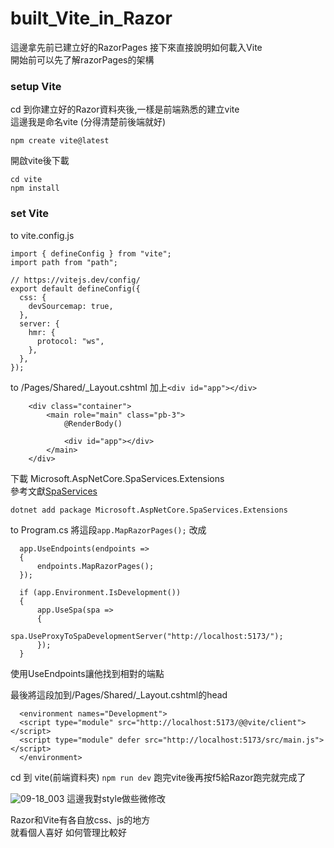 # built_Vite_in_Razor
這邊拿先前已建立好的RazorPages
接下來直接說明如何載入Vite
<br>
開始前可以先了解razorPages的架構

### setup Vite
cd 到你建立好的Razor資料夾後,一樣是前端熟悉的建立vite
<br>
這邊我是命名vite (分得清楚前後端就好)
```
npm create vite@latest
```
開啟vite後下載
```
cd vite
npm install
```
### set Vite
to vite.config.js
```
import { defineConfig } from "vite";
import path from "path";

// https://vitejs.dev/config/
export default defineConfig({
  css: {
    devSourcemap: true,
  },
  server: {
    hmr: {
      protocol: "ws",
    },
  },
});
```
to /Pages/Shared/_Layout.cshtml
加上```<div id="app"></div>```
```
    <div class="container">
        <main role="main" class="pb-3">
            @RenderBody()

            <div id="app"></div>
        </main>
    </div>
```
下載 Microsoft.AspNetCore.SpaServices.Extensions<br>
參考文獻<a href="https://learn.microsoft.com/zh-tw/aspnet/core/client-side/spa-services?view=aspnetcore-7.0#hot-module-replacement">SpaServices</a>
```
dotnet add package Microsoft.AspNetCore.SpaServices.Extensions
```
to Program.cs
將這段```app.MapRazorPages();```
改成
```
  app.UseEndpoints(endpoints =>
  {
      endpoints.MapRazorPages();
  });
  
  if (app.Environment.IsDevelopment())
  {
      app.UseSpa(spa =>
      {
          spa.UseProxyToSpaDevelopmentServer("http://localhost:5173/");
      });
  }
```
使用UseEndpoints讓他找到相對的端點

最後將這段加到/Pages/Shared/_Layout.cshtml的head
```
  <environment names="Development">
  <script type="module" src="http://localhost:5173/@@vite/client"></script>
  <script type="module" defer src="http://localhost:5173/src/main.js"></script>
  </environment>
```
cd 到 vite(前端資料夾)
```npm run dev```
跑完vite後再按f5給Razor跑完就完成了

![09-18_003](https://github.com/king707348/built_Vite_in_Razor/assets/48721403/c1a1b6fb-5b82-41c6-a122-58b3d4a383b9)
這邊我對style做些微修改

Razor和Vite有各自放css、js的地方<br>
就看個人喜好 如何管理比較好
